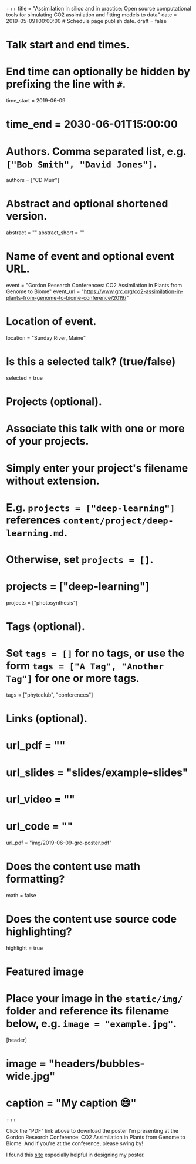 +++
title = "Assimilation in silico and in practice: Open source computational tools for simulating CO2 assimilation and fitting models to data"
date = 2019-05-09T00:00:00  # Schedule page publish date.
draft = false

# Talk start and end times.
#   End time can optionally be hidden by prefixing the line with `#`.
time_start = 2019-06-09
# time_end = 2030-06-01T15:00:00

# Authors. Comma separated list, e.g. `["Bob Smith", "David Jones"]`.
authors = ["CD Muir"]

# Abstract and optional shortened version.
abstract = ""
abstract_short = ""

# Name of event and optional event URL.
event = "Gordon Research Conferences: CO2 Assimilation in Plants from Genome to Biome"
event_url = "https://www.grc.org/co2-assimilation-in-plants-from-genome-to-biome-conference/2019/"

# Location of event.
location = "Sunday River, Maine"

# Is this a selected talk? (true/false)
selected = true

# Projects (optional).
#   Associate this talk with one or more of your projects.
#   Simply enter your project's filename without extension.
#   E.g. `projects = ["deep-learning"]` references `content/project/deep-learning.md`.
#   Otherwise, set `projects = []`.
# projects = ["deep-learning"]
projects = ["photosynthesis"]

# Tags (optional).
#   Set `tags = []` for no tags, or use the form `tags = ["A Tag", "Another Tag"]` for one or more tags.
tags = ["phyteclub", "conferences"]

# Links (optional).
# url_pdf = ""
# url_slides = "slides/example-slides"
# url_video = ""
# url_code = ""
url_pdf = "img/2019-06-09-grc-poster.pdf"

# Does the content use math formatting?
math = false

# Does the content use source code highlighting?
highlight = true

# Featured image
# Place your image in the `static/img/` folder and reference its filename below, e.g. `image = "example.jpg"`.
[header]
# image = "headers/bubbles-wide.jpg"
# caption = "My caption :smile:"

+++

Click the "PDF" link above to download the poster I'm presenting at the Gordon Research Conference: CO2 Assimilation in Plants from Genome to Biome. And if you're at the conference, please swing by!

I found this [site](https://www.animateyour.science/post/how-to-design-an-award-winning-conference-poster) especially helpful in designing my poster.